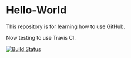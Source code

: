 Hello-World
===========

This repository is for learning how to use GitHub.

Now testing to use Travis CI.

[![Build Status](https://travis-ci.org/tomute/Hello-World.svg?branch=master)](https://travis-ci.org/tomute/Hello-World)

